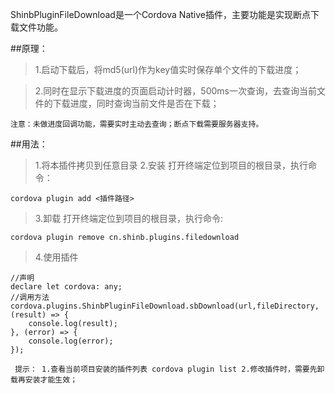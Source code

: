 ShinbPluginFileDownload是一个Cordova Native插件，主要功能是实现断点下载文件功能。

##原理：
> 1.启动下载后，将md5(url)作为key值实时保存单个文件的下载进度；

> 2.同时在显示下载进度的页面启动计时器，500ms一次查询，去查询当前文件的下载进度，同时查询当前文件是否在下载；

`注意：未做进度回调功能，需要实时主动去查询；断点下载需要服务器支持。`

##用法：
>1.将本插件拷贝到任意目录
>2.安装
  打开终端定位到项目的根目录，执行命令：
  ```
  cordova plugin add <插件路径>
  ```
>3.卸载
  打开终端定位到项目的根目录，执行命令:
  ```
  cordova plugin remove cn.shinb.plugins.filedownload
  ```
>4.使用插件
  ```
  //声明
  declare let cordova: any;
  //调用方法
  cordova.plugins.ShinbPluginFileDownload.sbDownload(url,fileDirectory, (result) => {
      console.log(result);
  }, (error) => {
      console.log(error);
  });
  ```

`
提示：
  1.查看当前项目安装的插件列表
  cordova plugin list
  2.修改插件时，需要先卸载再安装才能生效；`
